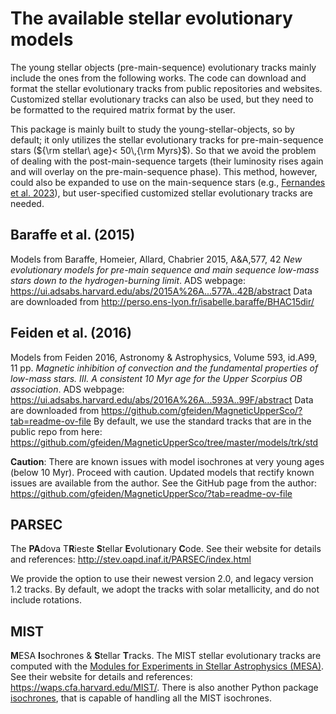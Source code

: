 # The available stellar evolutionary models

The young stellar objects (pre-main-sequence) evolutionary tracks mainly include the ones from the following works.
The code can download and format the stellar evolutionary tracks from public repositories and websites. 
Customized stellar evolutionary tracks can also be used, but they need to be formatted to the required matrix format by the user.

This package is mainly built to study the young-stellar-objects, so by default; it only utilizes the stellar evolutionary tracks for pre-main-sequence stars (${\rm stellar\ age}< 50\,{\rm Myrs}$). So that we avoid the problem of dealing with the post-main-sequence targets (their luminosity rises again and will overlay on the pre-main-sequence phase). This method, however, could also be expanded to use on the main-sequence stars (e.g., [Fernandes et al. 2023](https://ui.adsabs.harvard.edu/abs/2023AJ....166..175F/abstract)), but user-specified customized stellar evolutionary tracks are needed.

## Baraffe et al. (2015)
Models from Baraffe, Homeier, Allard, Chabrier 2015, A&A,577, 42 *New evolutionary models for pre-main sequence and main sequence low-mass stars down to the hydrogen-burning limit*.
ADS webpage: https://ui.adsabs.harvard.edu/abs/2015A%26A...577A..42B/abstract
Data are downloaded from http://perso.ens-lyon.fr/isabelle.baraffe/BHAC15dir/

## Feiden et al. (2016)
Models from Feiden 2016, Astronomy & Astrophysics, Volume 593, id.A99, 11 pp. *Magnetic inhibition of convection and the fundamental properties of low-mass stars. III. A consistent 10 Myr age for the Upper Scorpius OB association*.
ADS webpage: https://ui.adsabs.harvard.edu/abs/2016A%26A...593A..99F/abstract
Data are downloaded from https://github.com/gfeiden/MagneticUpperSco/?tab=readme-ov-file
By default, we use the standard tracks that are in the public repo from here: https://github.com/gfeiden/MagneticUpperSco/tree/master/models/trk/std

**Caution**: There are known issues with model isochrones at very young ages (below 10 Myr). Proceed with caution. Updated models that rectify known issues are available from the author. See the GitHub page from the author: https://github.com/gfeiden/MagneticUpperSco/?tab=readme-ov-file

## PARSEC 
The **PA**dova T**R**ieste **S**tellar **E**volutionary **C**ode. 
See their website for details and references: http://stev.oapd.inaf.it/PARSEC/index.html

We provide the option to use their newest version 2.0, and legacy version 1.2 tracks. 
By default, we adopt the tracks with solar metallicity, and do not include rotations.

## MIST
**M**ESA **I**sochrones & **S**tellar **T**racks.
The MIST stellar evolutionary tracks are computed with the [Modules for Experiments in Stellar Astrophysics (MESA)](http://mesa.sourceforge.net/index.html).
See their website for details and references: https://waps.cfa.harvard.edu/MIST/.
There is also another Python package [isochrones](https://github.com/timothydmorton/isochrones/tree/master), that is capable of handling all the MIST isochrones.
